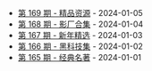* [第 169 期 - 精品资源](https://day.tsq360.cf/posts/169-精品资源) - 2024-01-05
* [第 168 期 - 影厂合集](https://day.tsq360.cf/posts/168-影厂合集) - 2024-01-04
* [第 167 期 - 新年精选](https://day.tsq360.cf/posts/167-新年精选) - 2024-01-03
* [第 166 期 - 黑科技集](https://day.tsq360.cf/posts/166-黑科技集) - 2024-01-02
* [第 165 期 - 经典名著](https://day.tsq360.cf/posts/165-经典名著) - 2024-01-01
